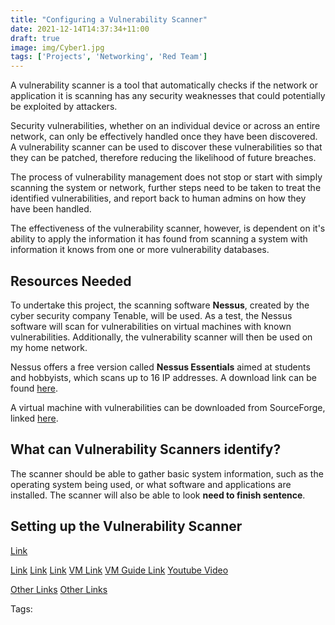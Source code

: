 ```yaml
---
title: "Configuring a Vulnerability Scanner"
date: 2021-12-14T14:37:34+11:00
draft: true
image: img/Cyber1.jpg
tags: ['Projects', 'Networking', 'Red Team']
---
```


A vulnerability scanner is a tool that automatically checks if the network or application it is scanning has any security weaknesses that could potentially be exploited by attackers.

Security vulnerabilities, whether on an individual device or across an entire network, can only be effectively handled once they have been discovered. A vulnerability scanner can be used to discover these vulnerabilities so that they can be patched, therefore reducing the likelihood of future breaches.

The process of vulnerability management does not stop or start with simply scanning the system or network, further steps need to be taken to treat the identified vulnerabilities, and report back to human admins on how they have been handled.

The effectiveness of the vulnerability scanner, however, is dependent on it's ability to apply the information it has found from scanning a system with information it knows from one or more vulnerability databases.

## Resources Needed

To undertake this project, the scanning software **Nessus**, created by the cyber security company Tenable, will be used. As a test, the Nessus software will scan for vulnerabilities on virtual machines with known vulnerabilities. Additionally, the vulnerability scanner will then be used on my home network.

Nessus offers a free version called **Nessus Essentials** aimed at students and hobbyists, which scans up to 16 IP addresses. A download link can be found [here](https://www.tenable.com/products/nessus).

A virtual machine with vulnerabilities can be downloaded from SourceForge, linked [here](https://sourceforge.net/directory/os:windows/?q=vulnerable+machine).

## What can Vulnerability Scanners identify?

The scanner should be able to gather basic system information, such as the operating system being used, or what software and applications are installed. The scanner will also be able to look **need to finish sentence**.

## Setting up the Vulnerability Scanner

[Link](https://cybercademy.org/setup-a-vulnerability-scanner-project-overview/)

[Link](https://www.securitymetrics.com/learn/vulnerability-scanning-101)
[Link](https://www.csoonline.com/article/3537230/what-are-vulnerability-scanners-and-how-do-they-work.html)
[Link](https://www.esecurityplanet.com/networks/vulnerability-scanning-what-it-is-and-how-to-do-it-right/)
[VM Link](https://sourceforge.net/projects/metasploitable/)
[VM Guide Link](https://docs.rapid7.com/metasploit/metasploitable-2-exploitability-guide/)
[Youtube Video](https://www.youtube.com/watch?v=wjEavtWTeu8)

[Other Links](https://www.youtube.com/watch?v=HukLd-6C4Ew)
[Other Links](https://www.youtube.com/watch?v=x87gbgQD4eg)

Tags:
